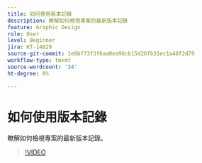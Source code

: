 ```yaml
---
title: 如何使用版本記錄
description: 瞭解如何檢視專案的最新版本記錄
feature: Graphic Design
role: User
level: Beginner
jira: KT-14829
source-git-commit: 1e0bf73f3f6aa0ea96cb15d26fb31ec1a48f2d79
workflow-type: tm+mt
source-wordcount: '34'
ht-degree: 0%

---
```


# 如何使用版本記錄

瞭解如何檢視專案的最新版本記錄。

>[!VIDEO](https://video.tv.adobe.com/v/3426937?quality=12&learn=on&hidetitle=true)
